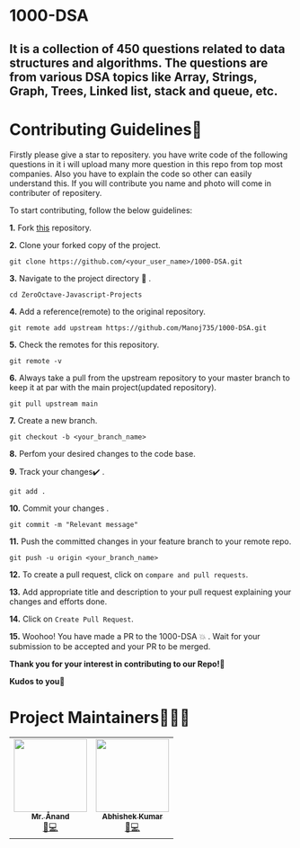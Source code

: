 # 1000-DSA
## It is a collection of 450 questions related to data structures and algorithms. The questions are from various DSA topics like Array, Strings, Graph, Trees, Linked list, stack and queue, etc.

# Contributing Guidelines📝

Firstly please give a star to repositery. you have write code of the following questions in it i will upload many more question in this repo from top most companies.
Also you have to explain the code so other can easily understand this.
If you will contribute you name and photo will come in contributer of repositery.

To start contributing, follow the below guidelines: 

**1.**  Fork [this](https://github.com/Manoj735/1000-DSA.git) repository.

**2.**  Clone your forked copy of the project.

```
git clone https://github.com/<your_user_name>/1000-DSA.git
```

**3.** Navigate to the project directory :file_folder: .

```
cd ZeroOctave-Javascript-Projects
```

**4.** Add a reference(remote) to the original repository.

```
git remote add upstream https://github.com/Manoj735/1000-DSA.git 
```

**5.** Check the remotes for this repository.

```
git remote -v
```

**6.** Always take a pull from the upstream repository to your master branch to keep it at par with the main project(updated repository).

```
git pull upstream main
```

**7.** Create a new branch.

```
git checkout -b <your_branch_name>
```

**8.** Perfom your desired changes to the code base.

**9.** Track your changes:heavy_check_mark: .

```
git add . 
```

**10.** Commit your changes .

```
git commit -m "Relevant message"
```

**11.** Push the committed changes in your feature branch to your remote repo.

```
git push -u origin <your_branch_name>
```

**12.** To create a pull request, click on `compare and pull requests`.

**13.** Add appropriate title and description to your pull request explaining your changes and efforts done.

**14.** Click on `Create Pull Request`.


**15.** Woohoo! You have made a PR to the 1000-DSA :boom: . Wait for your submission to be accepted and your PR to be merged.

**Thank you for your interest in contributing to our Repo!🏼**

**Kudos to you🎈**



# Project Maintainers🕵🏼‍♂

<table>
<tbody><tr>
<td align="center"><a href="https://github.com/Manoj735"><img alt="" src="![image](https://user-images.githubusercontent.com/75479375/152631269-37a1d63b-5e29-475f-bb00-2b0938fd9730.png)" width="130px;"><br><sub><b> Mr. Ånand </b></sub></a><br><a href="https://github.com/ZeroOctave/ZeroOctave-Javascript-Projects/commits?author=Astrodevil" title="Code">🌝💻 </a></td> </a></td>

<td align="center"><a href="https://github.com/NOiR-07"><img alt="" src="https://avatars.githubusercontent.com/u/73756334?v=4" width="130px;"><br><sub><b> Abhishek Kumar  </b></sub></a><br><a href="https://github.com/ZeroOctave/ZeroOctave-Javascript-Projecs/commits?author=NOiR-07" title="Code">🌝💻 </a></td> </a></td>
</tr>
</tbody></table>
